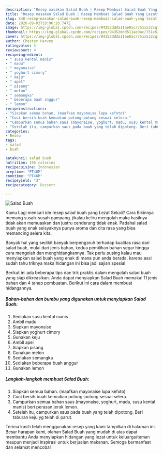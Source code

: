 ```yaml
---
description: "Resep masakan Salad Buah | Resep Membuat Salad Buah Yang Lezat"
title: "Resep masakan Salad Buah | Resep Membuat Salad Buah Yang Lezat"
slug: 840-resep-masakan-salad-buah-resep-membuat-salad-buah-yang-lezat
date: 2020-09-03T19:06:20.747Z
image: https://img-global.cpcdn.com/recipes/94352ddd511ae0ac/751x532cq70/salad-buah-foto-resep-utama.jpg
thumbnail: https://img-global.cpcdn.com/recipes/94352ddd511ae0ac/751x532cq70/salad-buah-foto-resep-utama.jpg
cover: https://img-global.cpcdn.com/recipes/94352ddd511ae0ac/751x532cq70/salad-buah-foto-resep-utama.jpg
author: Chester Harvey
ratingvalue: 3
reviewcount: 4
recipeingredient:
- " susu kental manis"
- " madu"
- " mayonaise"
- " yoghurt cimory"
- " keju"
- " apel"
- " pisang"
- " melon"
- " semangka"
- " beberapa buah anggur"
- " lemon"
recipeinstructions:
- "Siapkan semua bahan. (maafkan mayonaise lupa kefoto)"
- "Cuci bersih buah kemudian potong-potong sesuai selera."
- "Campurkan semua bahan saus (mayonaise, yoghurt, madu, susu kental manis) beri perasan jeruk lemon."
- "Setelah itu, campurkan saus pada buah yang telah dipotong. Beri taburan keju yg telah di parut."
categories:
- Resep
tags:
- salad
- buah

katakunci: salad buah 
nutrition: 196 calories
recipecuisine: Indonesian
preptime: "PT40M"
cooktime: "PT46M"
recipeyield: "3"
recipecategory: Dessert

---
```



![Salad Buah](https://img-global.cpcdn.com/recipes/94352ddd511ae0ac/751x532cq70/salad-buah-foto-resep-utama.jpg)

Kamu Lagi mencari ide resep salad buah yang Lezat Sekali? Cara Bikinnya memang susah-susah gampang. jikalau keliru mengolah maka hasilnya tidak akan memuaskan dan justru cenderung tidak enak. Padahal salad buah yang enak selayaknya punya aroma dan cita rasa yang bisa memancing selera kita.



Banyak hal yang sedikit banyak berpengaruh terhadap kualitas rasa dari salad buah, mulai dari jenis bahan, kedua pemilihan bahan segar hingga cara mengolah dan menghidangkannya. Tak perlu pusing kalau mau menyiapkan salad buah yang enak di mana pun anda berada, karena asal sudah tahu triknya maka hidangan ini bisa jadi sajian spesial.


Berikut ini ada beberapa tips dan trik praktis dalam mengolah salad buah yang siap dikreasikan. Anda dapat menyiapkan Salad Buah memakai 11 jenis bahan dan 4 tahap pembuatan. Berikut ini cara dalam membuat hidangannya.

<!--inarticleads1-->

##### Bahan-bahan dan bumbu yang digunakan untuk menyiapkan Salad Buah:

1. Sediakan  susu kental manis
1. Ambil  madu
1. Siapkan  mayonaise
1. Siapkan  yoghurt cimory
1. Gunakan  keju
1. Ambil  apel
1. Siapkan  pisang
1. Gunakan  melon
1. Sediakan  semangka
1. Sediakan  beberapa buah anggur
1. Gunakan  lemon




<!--inarticleads2-->

##### Langkah-langkah membuat Salad Buah:

1. Siapkan semua bahan. (maafkan mayonaise lupa kefoto)
1. Cuci bersih buah kemudian potong-potong sesuai selera.
1. Campurkan semua bahan saus (mayonaise, yoghurt, madu, susu kental manis) beri perasan jeruk lemon.
1. Setelah itu, campurkan saus pada buah yang telah dipotong. Beri taburan keju yg telah di parut.




Terima kasih telah menggunakan resep yang kami tampilkan di halaman ini. Besar harapan kami, olahan Salad Buah yang mudah di atas dapat membantu Anda menyiapkan hidangan yang lezat untuk keluarga/teman maupun menjadi inspirasi untuk berjualan makanan. Semoga bermanfaat dan selamat mencoba!
